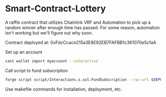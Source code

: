 # Smart-Contract-Lottery

A raffle contract that utilizes Chainlink VRF and Automation to pick up a random winner after enough time has passed. For some reason, automation isn't working but we'll figure out why soon.

Contract deployed at: 0xFdcCcace215a3E8E92EB7FAFBB1c361070e5cfaA

Set up an account
```bash
cast wallet import myaccount --interactive
```

Call script to fund subscription
```bash
forge script script/Interactions.s.sol:FundSubscription --rpc-url $SEPOLIA_RPC_URL --account myaccount --broadcast
```

Use makefile commands for installation, deployment, etc. 
